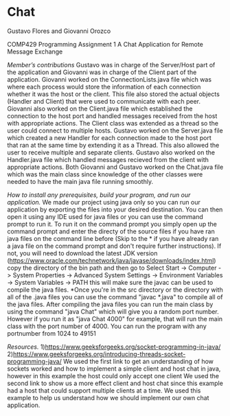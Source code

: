 # Chat
Gustavo Flores and Giovanni Orozco

COMP429 Programming Assignment 1
A Chat Application for Remote Message Exchange

*Member’s contributions*
Gustavo was in charge of the Server/Host part of the application and Giovanni was in charge of the Client part of the application.
Giovanni worked on the ConnectionLists.java file which was where each process would store the information of each connection whether
it was the host or the client. This file also stored the actual objects (Handler and Client) that were used to communicate with
each peer. Giovanni also worked on the Client.java file which established the connection to the host port and handled messages received 
from the host with appropriate actions. The Client class was extended as a thread so the user could connect to multiple hosts.
Gustavo worked on the Server.java file which created a new Handler for each connection made to the host port that ran at the same time
by extending it as a Thread. This also allowed the user to receive multiple and separate clients. Gustavo also worked on the 
Handler.java file which handled messages recieved from the client with appropriate actions.
Both Giovanni and Gustavo worked on the Chat.java file which was the main class since knowledge of the other classes were needed to
have the main java file running smoothly.

*How to install any prerequisites, build your program, and run our application.*
We made our project using java only so you can run our application by exporting the files into your desired destination. 
You can then open it using any IDE used for java files or you can use the command prompt to run it. 
To run it on the command prompt you simply open up the command prompt and enter the directy of the source files if you have ran 
java files on the command line before (Skip to the * if you have already ran a java file on the command prompt and don't require 
further instructions). If not, you will need to download the latest JDK version
(https://www.oracle.com/technetwork/java/javase/downloads/index.html) copy the directory of the bin path and then go 
to Select Start -> Computer -> System Properties -> Advanced System Settings -> Environment Variables -> System Variables -> PATH 
this will make sure the javac can be used to compile the java files. 
*Once you're in the src directory or the directory with all of the .java files you can use the command "javac *.java" to compile all 
of  the java files. After compiling the java files you can run the main class by using the command "java Chat" which will give you 
a random port number. However if you run it as "java Chat 4000" for example, that will run the main class with the port number of 4000.
You can run the program with any portnumber from 1024 to 49151

*Resources.*
1)https://www.geeksforgeeks.org/socket-programming-in-java/
2)https://www.geeksforgeeks.org/introducing-threads-socket-programming-java/
We used the first link to get an understanding of how sockets worked and how to implement a simple client and host chat in java, however 
in this example the host could only accept one client
We used the second link to show us a more effect client and host chat since this example had a host that could support multiple 
clients at a time. We used this example to help us understand how we should implement our own chat application.


